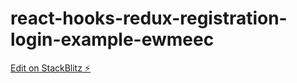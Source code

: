 # react-hooks-redux-registration-login-example-ewmeec

[Edit on StackBlitz ⚡️](https://stackblitz.com/edit/react-hooks-redux-registration-login-example-ewmeec)